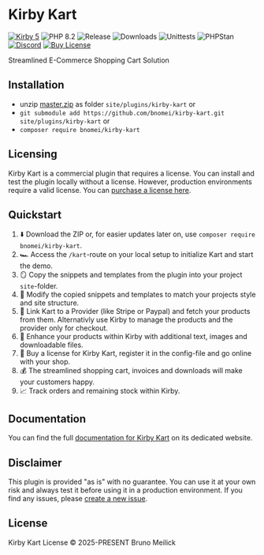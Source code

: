 # Kirby Kart

[![Kirby 5](https://flat.badgen.net/badge/Kirby/5?color=ECC748)](https://getkirby.com)
![PHP 8.2](https://flat.badgen.net/badge/PHP/8.2?color=4E5B93&icon=php&label)
![Release](https://flat.badgen.net/packagist/v/bnomei/kirby-kart?color=ae81ff&icon=github&label)
![Downloads](https://flat.badgen.net/packagist/dt/bnomei/kirby-kart?color=272822&icon=github&label)
![Unittests](https://github.com/bnomei/kirby-kart/actions/workflows/pest-tests.yml/badge.svg)
![PHPStan](https://github.com/bnomei/kirby-kart/actions/workflows/phpstan.yml/badge.svg)
[![Discord](https://flat.badgen.net/badge/discord/bnomei?color=7289da&icon=discord&label)](https://discordapp.com/users/bnomei)
[![Buy License](https://flat.badgen.net/badge/icon/Buy%20License?icon=lemonsqueezy&color=FFC233&label=$)](https://buy-kart.bnomei.com)

Streamlined E-Commerce Shopping Cart Solution

## Installation

- unzip [master.zip](https://github.com/bnomei/kirby-kart/archive/master.zip) as folder `site/plugins/kirby-kart` or
- `git submodule add https://github.com/bnomei/kirby-kart.git site/plugins/kirby-kart` or
- `composer require bnomei/kirby-kart`

## Licensing

Kirby Kart is a commercial plugin that requires a license. You can install and test the plugin locally without a
license. However, production environments require a valid license. You
can [purchase a license here](https://buy-kart.bnomei.com).

## Quickstart

1. ⬇️ Download the ZIP or, for easier updates later on, use `composer require bnomei/kirby-kart`.
2. 🏎️ Access the `/kart`-route on your local setup to initialize Kart and start the demo.
3. 🪞 Copy the snippets and templates from the plugin into your project `site`-folder.
4. 🎨 Modify the copied snippets and templates to match your projects style and site structure.
5. 🔗 Link Kart to a Provider (like Stripe or Paypal) and fetch your products from them. Alternativly use Kirby to manage the products and the provider only for checkout. 
6. 💅 Enhance your products within Kirby with additional text, images and downloadable files.
7. 🪪 Buy a license for Kirby Kart, register it in the config-file and go online with your shop.
8. 💰 The streamlined shopping cart, invoices and downloads will make your customers happy.
9. 📈 Track orders and remaining stock within Kirby.

## Documentation

You can find the full [documentation for Kirby Kart](https://kart.bnomei.com) on its dedicated website.

## Disclaimer

This plugin is provided "as is" with no guarantee. You can use it at your own risk and always test it before using it in
a production environment. If you find any issues,
please [create a new issue](https://github.com/bnomei/kirby-kart/issues/new).

## License

Kirby Kart License © 2025-PRESENT Bruno Meilick

